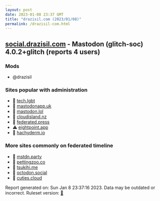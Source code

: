 ```yaml
---
layout: post
date: 2023-01-08 23:37 GMT
title: "drazisil.com (2023/01/08)"
permalink: /drazisil-com.html
---
```



## [social.drazisil.com](https://social.drazisil.com) - Mastodon (glitch-soc) 4.0.2+glitch (reports 4 users)

### Mods
 * @drazisil

### Sites popular with administration

* 🐘 [tech.lgbt](/tech-lgbt.html)
* 🐘 [mastodonapp.uk](/mastodonapp-uk.html)
* 🐘 [mastodon.lol](/mastodon-lol.html)
* 🐘 [cloudisland.nz](/cloudisland-nz.html)
* 🐘 [federated.press](/federated-press.html)
* ⚠️ [eightpoint.app](/eightpoint-app.html)
* 🐘 [hachyderm.io](/hachyderm-io.html)

### More sites commonly on federated timeline

* 🐘 [mstdn.party](/mstdn-party.html)
* 🐘 [pettingzoo.co](/pettingzoo-co.html)
* 🐘 [tsukihi.me](/tsukihi-me.html)
* 🐘 [octodon.social](/octodon-social.html)
* 🐘 [cuties.cloud](/cuties-cloud.html)

Report generated on: Sun Jan  8 23:37:16 2023. Data may be outdated or incorrect.
Ruleset version: [🏀](/version-basketball)
